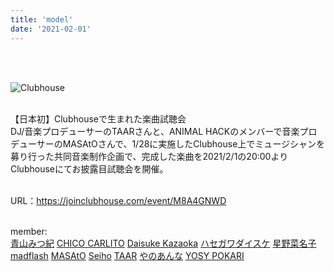```yaml
---
title: 'model'
date: '2021-02-01'
---
```

<br>
<br>

![Clubhouse](/images/Clubhouse/Clubhouse.jpg)
<br>
<br>

【日本初】Clubhouseで生まれた楽曲試聴会　<br>
DJ/音楽プロデューサーのTAARさんと、ANIMAL HACKのメンバーで音楽プロデューサーのMASAtOさんで、1/28に実施したClubhouse上でミュージシャンを募り行った共同音楽制作企画で、完成した楽曲を2021/2/1の20:00よりClubhouseにてお披露目試聴会を開催。
<br>
<br>

URL：https://joinclubhouse.com/event/M8A4GNWD
<br>
<br>

member: <br>
[青山みつ紀](https://www.instagram.com/mi2kiaoyama/)
[CHICO CARLITO](https://www.instagram.com/chicocarlito1993/)
[Daisuke Kazaoka](https://www.instagram.com/daisukekazaoka/)
[ハセガワダイスケ](https://www.instagram.com/hasenano/)
[星野菜名子](https://www.instagram.com/nanaco_7ch_/)
[madflash](https://twitter.com/madflash)
[MASAtO](https://www.instagram.com/masato.anml)
[Seiho](https://www.instagram.com/seiho777/)
[TAAR](https://www.instagram.com/taar88/)
[やのあんな](https://www.instagram.com/anna_inthesea/)
[YOSY POKARI](https://www.instagram.com/pokaryosy)



<br>
<br>
<!-- 
#h1
##h2
###h3
####h4
#####h5
######h6
- brabra is list
**bold text**
_Italic_ or *Italic*

-->

<center>
© 2021 YOSY POKARI
</center>
<br>
